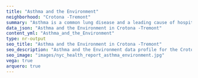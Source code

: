 ```yaml
---
title: "Asthma and the Environment"
neighborhood: "Crotona -Tremont"
summary: "Asthma is a common lung disease and a leading cause of hospitalizations for children under 15 years old. This report provides a summary of asthma indicators by neighborhood. It also describes housing and neighborhood characteristics that can make asthma worse."
data_json: "Asthma and the Environment in Crotona -Tremont"
content_yml: "Asthma_and_the_Environment"
type: nr-output
seo_title: "Asthma and the Environment in Crotona -Tremont"
seo_description: "Asthma and the Environment data profile for the Crotona -Tremont neighborhood of NYC."
seo_image: "images/nyc_health_report_asthma_environment.jpg"
vega: true
arquero: true
---
```

